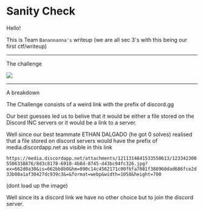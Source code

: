 # Sanity Check

Hello!

This is Team ```Banannanna's``` writeup (we are all sec 3's with this being our first ctf/writeup)

---

The challenge 

![](https://github.com/saumilthecode/A-writeup-of-sorts-greycattheflag/blob/main/Images/SCR-20240427-ivgj.png?raw=true)

---

A breakdown

The Challenge consists of a weird link with the prefix of discord.gg

Our best guesses led us to belive that it would be either a file stored on the Discord INC servers or it would be a link to a server.

Well since our best teammate ETHAN DALGADO (he got 0 solves) realised that a file stored on discord servers would have the prefix of media.discordapp.net as visible in this link 

``` https://media.discordapp.net/attachments/1211314841533550613/1233423005506338876/8d3c8178-6910-4b8d-8745-d43bc94fc326.jpg?ex=662d0a30&is=662bb8b0&hm=090c14c4562171c00fbfa7081f388960dad686fce2d33b08a1af30427dc939c3&=&format=webp&width=1058&height=700 ```

(dont load up the image)

Well since its a discord link we have no other choice but to join the discord server.